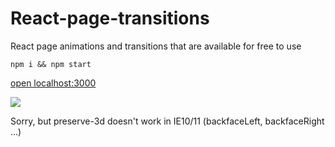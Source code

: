 # React-page-transitions
React page animations and transitions
that are available for free to use
```
npm i && npm start
```
[open localhost:3000](http://localhost:3000)

![](https://github.com/oky1/React-page-transitions/blob/master/Transitions.gif)

Sorry, but preserve-3d doesn't work in IE10/11 (backfaceLeft, backfaceRight ...)
